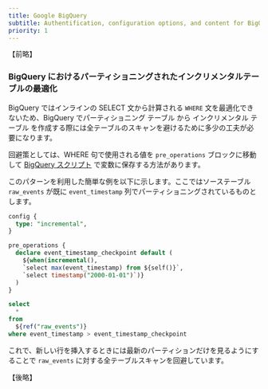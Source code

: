 ```yaml
---
title: Google BigQuery
subtitle: Authentification, configuration options, and content for BigQuery.
priority: 1
---
```


【前略】

### BigQuery におけるパーティショニングされたインクリメンタルテーブルの最適化

BigQuery ではインラインの SELECT 文から計算される `WHERE` 文を最適化できないため、BigQuery でパーティショニング テーブル から インクリメンタル テーブル を作成する際には全テーブルのスキャンを避けるために多少の工夫が必要になります。

回避策としては、WHERE 句で使用される値を `pre_operations` ブロックに移動して [BigQuery スクリプト](https://cloud.google.com/bigquery/docs/reference/standard-sql/scripting) で変数に保存する方法があります。

このパターンを利用した簡単な例を以下に示します。ここではソーステーブル `raw_events` が既に `event_timestamp` 列でパーティショニングされているものとします。

```sql
config {
  type: "incremental",
}

pre_operations {
  declare event_timestamp_checkpoint default (
    ${when(incremental(),
    `select max(event_timestamp) from ${self()}`,
    `select timestamp("2000-01-01")`)}
  )
}

select
  *
from
  ${ref("raw_events")}
where event_timestamp > event_timestamp_checkpoint
```

これで、新しい行を挿入するときには最新のパーティションだけを見るようにすることで `raw_events` に対する全テーブルスキャンを回避しています。

【後略】
